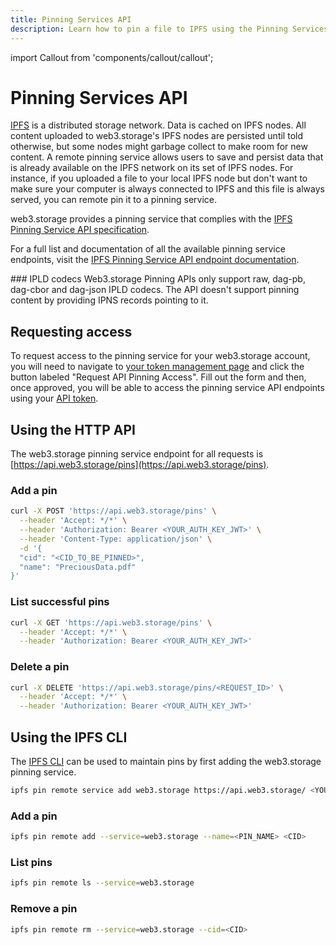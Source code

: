 ```yaml
---
title: Pinning Services API
description: Learn how to pin a file to IPFS using the Pinning Services API
---
```


import Callout from 'components/callout/callout';

# Pinning Services API

[IPFS](https://ipfs.io/) is a distributed storage network. Data is cached on IPFS nodes. All content uploaded to web3.storage's IPFS nodes are persisted until told otherwise, but some nodes might garbage collect to make room for new content. A remote pinning service allows users to save and persist data that is already available on the IPFS network on its set of IPFS nodes. For instance, if you uploaded a file to your local IPFS node but don't want to make sure your computer is always connected to IPFS and this file is always served, you can remote pin it to a pinning service.

web3.storage provides a pinning service that complies with the [IPFS Pinning Service API specification](https://ipfs.github.io/pinning-services-api-spec/).

For a full list and documentation of all the available pinning service endpoints, visit the [IPFS Pinning Service API endpoint documentation](https://ipfs.github.io/pinning-services-api-spec/#tag/pins).

<Callout type="info">
### IPLD codecs
Web3.storage Pinning APIs only support raw, dag-pb, dag-cbor and dag-json IPLD codecs.
The API doesn't support pinning content by providing IPNS records pointing to it.
</Callout>

## Requesting access

To request access to the pinning service for your web3.storage account, you will need to navigate to [your token management page](https://web3.storage/tokens) and click the button labeled "Request API Pinning Access". Fill out the form and then, once approved, you will be able to access the pinning service API endpoints using your [API token](/docs/how-tos/generate-api-token).

## Using the HTTP API

The web3.storage pinning service endpoint for all requests is [https://api.web3.storage/pins](https://api.web3.storage/pins).

### Add a pin

```bash
curl -X POST 'https://api.web3.storage/pins' \
  --header 'Accept: */*' \
  --header 'Authorization: Bearer <YOUR_AUTH_KEY_JWT>' \
  --header 'Content-Type: application/json' \
  -d '{
  "cid": "<CID_TO_BE_PINNED>",
  "name": "PreciousData.pdf"
}'
```

### List successful pins

```bash
curl -X GET 'https://api.web3.storage/pins' \
  --header 'Accept: */*' \
  --header 'Authorization: Bearer <YOUR_AUTH_KEY_JWT>'
```

### Delete a pin

```bash
curl -X DELETE 'https://api.web3.storage/pins/<REQUEST_ID>' \
  --header 'Accept: */*' \
  --header 'Authorization: Bearer <YOUR_AUTH_KEY_JWT>'
```

## Using the IPFS CLI

The [IPFS CLI](https://docs.ipfs.io/reference/cli/) can be used to maintain pins by first adding the web3.storage pinning service.

```bash
ipfs pin remote service add web3.storage https://api.web3.storage/ <YOUR_AUTH_KEY_JWT>
```

### Add a pin

```bash
ipfs pin remote add --service=web3.storage --name=<PIN_NAME> <CID>
```

### List pins

```bash
ipfs pin remote ls --service=web3.storage
```

### Remove a pin

```bash
ipfs pin remote rm --service=web3.storage --cid=<CID>
```
